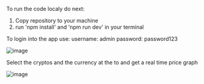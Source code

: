 To run the code localy do next: 
  1) Copy repository to your machine
  2) run 'npm install' and 'npm run dev' in your terminal

To login into the app use:
    username: admin
    password: password123

![image](https://github.com/user-attachments/assets/6b36ec29-744b-4b88-9495-0daf1bf1424d)

Select the cryptos and the currency at the to and get a real time price graph


![image](https://github.com/user-attachments/assets/1c301022-c6b2-40e4-a225-c3018a564bf8)
